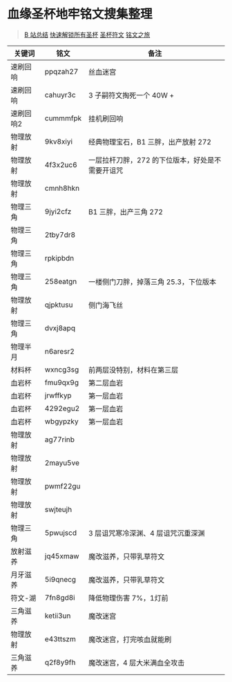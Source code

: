 # 血缘圣杯地牢铭文搜集整理

> [B 站总结](https://www.bilibili.com/read/cv2758859?spm_id_from=333.788.b_636f6d6d656e74.21)
> [快速解锁所有圣杯](https://www.bilibili.com/video/BV1ei4y1N7pn)
> [圣杯符文](https://www.bilibili.com/read/cv3332713?from=search)
> [铭文之旅](https://xiaoheihe.cn/community/66739/list/52414237)

| 关键词   | 铭文     | 备注                                             |
| -------- | -------- | ------------------------------------------------ |
| 速刷回响 | ppqzah27 | 丝血迷宫                                         |
| 速刷回响 | cahuyr3c |      3 子嗣符文掏死一个 40W +                  |
| 速刷回响2 | cummmfpk | 挂机刷回响                                         |
| 物理放射 | 9kv8xiyi | 经典物理宝石，B1 三胖，出产放射 272              |
| 物理放射 | 4f3x2uc6 | 一层拉杆刀胖，272 的下位版本，好处是不需要开诅咒 |
| 物理放射 | cmnh8hkn |                                                  |
| 物理三角 | 9jyi2cfz | B1 三胖，出产三角 272                            |
| 物理三角 | 2tby7dr8 |                                                  |
| 物理三角 | rpkipbdn |                                                  |
| 物理三角 | 258eatgn | 一楼侧门刀胖，掉落三角 25.3，下位版本            |
| 物理放射 | qjpktusu | 侧门海飞丝                                       |
| 物理三角 | dvxj8apq |                                                  |
| 物理半月 | n6aresr2 |                                                  |
| 材料杯   | wxncg3sg | 前两层没特别，材料在第三层                       |
| 血岩杯   | fmu9qx9g | 第二层血岩                                       |
| 血岩杯   | jrwffkyp | 第一层血岩                                       |
| 血岩杯   | 4292egu2 | 第一层血岩                                       |
| 血岩杯   | wbgypzky | 第一层血岩                                       |
| 物理放射 | ag77rinb |                                                  |
| 物理放射 | 2mayu5ve |                                                  |
| 物理放射 | pwmf22gu |                                                  |
| 物理放射 | swjteujh |                                                  |
| 物理三角 | 5pwujscd | 3 层诅咒寒冷深渊、4 层诅咒沉重深渊               |
| 放射滋养 | jq45xmaw | 魔改滋养，只带乳草符文                           |
| 月牙滋养 | 5i9qnecg | 魔改滋养，只带乳草符文                           |
| 符文-湖 | 7fn8gd8i | 降低物理伤害 7%，1灯前                          |
| 三角滋养 | ketii3un |      魔改迷宫                     |
| 物理放射 | e43ttszm |      魔改迷宫，打完咳血就能刷                   |
| 三角滋养 | q2f8y9fh |      魔改迷宫，4 层大米满血全攻击                   |

